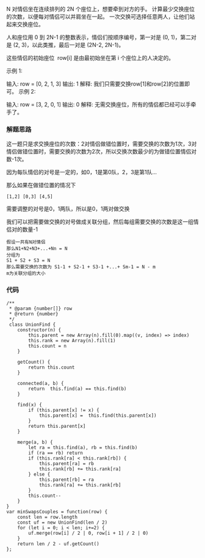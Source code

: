 N 对情侣坐在连续排列的 2N 个座位上，想要牵到对方的手。 计算最少交换座位的次数，以便每对情侣可以并肩坐在一起。 一次交换可选择任意两人，让他们站起来交换座位。

人和座位用 0 到 2N-1 的整数表示，情侣们按顺序编号，第一对是 (0, 1)，第二对是 (2, 3)，以此类推，最后一对是 (2N-2, 2N-1)。

这些情侣的初始座位  row[i] 是由最初始坐在第 i 个座位上的人决定的。

示例 1:

输入: row = [0, 2, 1, 3]
输出: 1
解释: 我们只需要交换row[1]和row[2]的位置即可。
示例 2:

输入: row = [3, 2, 0, 1]
输出: 0
解释: 无需交换座位，所有的情侣都已经可以手牵手了。

### 解题思路
这一题只是求交换座位的次数：2对情侣做错位置时，需要交换的次数为1次，3对情侣做错位置时，需要交换的次数为2次，所以交换次数最少的为做错位置情侣对数-1次。

因为每队情侣的对号是一定的，如0，1是第0队，2，3是第1队...

那么如果在做错位置的情况下
```
[1,2] [0,3] [4,5] 
```
需要调整的对号是0，1两队，所以是0，1两对做交换

我们可以把需要做交换的对号做成关联分组，然后每组需要交换的次数是这一组情侣对的数量-1
```
假设一共有N对情侣
那么N1+N2+N3+...+Nn = N
分组为
S1 + S2 + S3 = N
那么需要交换的次数为 S1-1 + S2-1 + S3-1 +...+ Sm-1 = N - m
m为关联分组的大小
```
### 代码
```
/**
 * @param {number[]} row
 * @return {number}
 */
 class UnionFind {
    constructor(n) {
        this.parent = new Array(n).fill(0).map((v, index) => index)
        this.rank = new Array(n).fill(1)
        this.count = n
    }

    getCount() {
        return this.count
    }

    connected(a, b) {
        return  this.find(a) == this.find(b)
    }

    find(x) {
        if (this.parent[x] != x) {
            this.parent[x] =  this.find(this.parent[x])
        }
        return this.parent[x]
    }

    merge(a, b) {
        let ra = this.find(a), rb = this.find(b)
        if (ra == rb) return
        if (this.rank[ra] < this.rank[rb]) {
            this.parent[ra] = rb
            this.rank[rb] += this.rank[ra]
        } else {
            this.parent[rb] = ra
            this.rank[ra] += this.rank[rb]
        }
        this.count--
    }
}
var minSwapsCouples = function(row) {
    const len = row.length
    const uf = new UnionFind(len / 2)
    for (let i = 0; i < len; i+=2) {
        uf.merge(row[i] / 2 | 0, row[i + 1] / 2 | 0)
    }
    return len / 2 - uf.getCount()
};
```